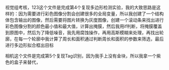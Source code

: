 视觉组考核，123这个文件是完成第4个复现多边形检测实验，我的大致思路是这样的：因为需要进行彩色图像分割会创建很多的全局变量，所以我创建了一个结构体包含输出的图像，然后需要将图片转换为灰度图像，创建一个滚动条来找出进行彩色图像分割的颜色最小值和最大值，计算出掩膜，然后我用if判断，将掩膜覆盖到原图中，然后为了降低噪音，我先用腐蚀操作，再用高斯模糊来处理，再找出轮廓，在每一个轮廓中我计算了周长和面积通过判断周长和面积的参数来筛选，最后进行多边形拟合框出目标

相机这个文件是完成第5个复现Tag识别，因为我手上没有金块，所以我拿一个紫色的盒子来替代，
